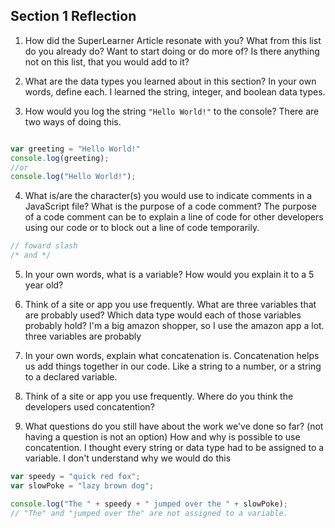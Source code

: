 ## Section 1 Reflection

1. How did the SuperLearner Article resonate with you? What from this list do you already do? Want to start doing or do more of? Is there anything not on this list, that you would add to it?

2. What are the data types you learned about in this section? In your own words, define each.
   I learned the string, integer, and boolean data types.

3. How would you log the string `"Hello World!"` to the console?
  There are two ways of doing this.
```JavaScript

var greeting = "Hello World!"
console.log(greeting);
//or
console.log("Hello World!");
```
4. What is/are the character(s) you would use to indicate comments in a JavaScript file? What is the purpose of a code comment?
  The purpose of a code comment can be to explain a line of code for other developers using our code or to block out a line of code temporarily.
```javascript
// foward slash
/* and */
```
5. In your own words, what is a variable? How would you explain it to a 5 year old?

6. Think of a site or app you use frequently. What are three variables that are probably used? Which data type would each of those variables probably hold?
 I'm a big amazon shopper, so I use the amazon app a lot.
 three variables are probably


7. In your own words, explain what concatenation is.
  Concatenation helps us add things together in our code. Like a string to a number, or a string to a declared variable.

8. Think of a site or app you use frequently. Where do you think the developers used concatention?


9. What questions do you still have about the work we've done so far? (not having a question is not an option)
  How and why is possible to use concatention. I thought every string or data type had to be assigned to a variable. I don't understand why we would do this
  ```javascript
  var speedy = "quick red fox";
  var slowPoke = "lazy brown dog";

  console.log("The " + speedy + " jumped over the " + slowPoke);
// "The" and "jumped over the" are not assigned to a variable.
  ```
